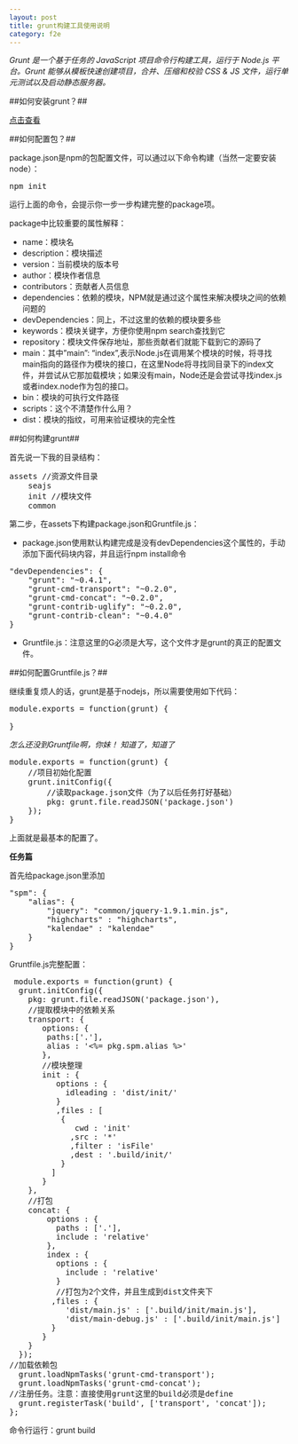 ```yaml
---
layout: post
title: grunt构建工具使用说明
category: f2e
---
```


*Grunt 是一个基于任务的 JavaScript 项目命令行构建工具，运行于 Node.js 平台。Grunt 能够从模板快速创建项目，合并、压缩和校验 CSS & JS 文件，运行单元测试以及启动静态服务器。*

##如何安装grunt？##

[点击查看](https://gist.github.com/Johnqing/5140671)

##如何配置包？##

package.json是npm的包配置文件，可以通过以下命令构建（当然一定要安装node）：

<pre>
npm init
</pre>

运行上面的命令，会提示你一步一步构建完整的package项。

package中比较重要的属性解释：

+ name：模块名
+ description：模块描述
+ version：当前模块的版本号
+ author：模块作者信息
+ contributors：贡献者人员信息
+ dependencies：依赖的模块，NPM就是通过这个属性来解决模块之间的依赖问题的
+ devDependencies：同上，不过这里的依赖的模块要多些
+ keywords：模块关键字，方便你使用npm search查找到它
+ repository：模块文件保存地址，那些贡献者们就能下载到它的源码了
+ main：其中”main”: “index”,表示Node.js在调用某个模块的时候，将寻找main指向的路径作为模块的接口，在这里Node将寻找同目录下的index文件，并尝试从它那加载模块；如果没有main，Node还是会尝试寻找index.js或者index.node作为包的接口。
+ bin：模块的可执行文件路径
+ scripts：这个不清楚作什么用？
+ dist：模块的指纹，可用来验证模块的完全性

##如何构建grunt##

首先说一下我的目录结构：

<pre>
assets //资源文件目录
    seajs
    init //模块文件
    common
</pre>

第二步，在assets下构建package.json和Gruntfile.js：

+ package.json使用默认构建完成是没有devDependencies这个属性的，手动添加下面代码块内容，并且运行npm install命令
<pre>
"devDependencies": {
    "grunt": "~0.4.1",
    "grunt-cmd-transport": "~0.2.0",
    "grunt-cmd-concat": "~0.2.0",
    "grunt-contrib-uglify": "~0.2.0",
    "grunt-contrib-clean": "~0.4.0"
}
</pre>
+ Gruntfile.js：注意这里的G必须是大写，这个文件才是grunt的真正的配置文件。

##如何配置Gruntfile.js？##

继续重复烦人的话，grunt是基于nodejs，所以需要使用如下代码：
<pre>
module.exports = function(grunt) {

}
</pre>

*怎么还没到Gruntfile啊，你妹！* *知道了，知道了*

<pre>
module.exports = function(grunt) {
    //项目初始化配置
    grunt.initConfig({
        //读取package.json文件（为了以后任务打好基础）
        pkg: grunt.file.readJSON('package.json')
    });
}
</pre>

上面就是最基本的配置了。

**任务篇**

首先给package.json里添加

<pre>
"spm": {
    "alias": {
        "jquery": "common/jquery-1.9.1.min.js",
        "highcharts" : "highcharts",
        "kalendae" : "kalendae"
    }
}
</pre>

Gruntfile.js完整配置：

<pre>
 module.exports = function(grunt) {
  grunt.initConfig({
    pkg: grunt.file.readJSON('package.json'),
    //提取模块中的依赖关系
    transport: {
       options: {
        paths:['.'],
        alias : '<%= pkg.spm.alias %>'
       },
       //模块整理
       init : {
          options : {
            idleading : 'dist/init/'
          }
          ,files : [
           {
              cwd : 'init'
             ,src : '*'
             ,filter : 'isFile'
             ,dest : '.build/init/'
           }
         ]
       }
    },
    //打包
    concat: {
        options : {
          paths : ['.'],
          include : 'relative'
        },
        index : {
          options : {
            include : 'relative'
          }
          //打包为2个文件，并且生成到dist文件夹下
         ,files : {
            'dist/main.js' : ['.build/init/main.js'],
            'dist/main-debug.js' : ['.build/init/main.js']
         }
       }
    }
  });
//加载依赖包
  grunt.loadNpmTasks('grunt-cmd-transport');
  grunt.loadNpmTasks('grunt-cmd-concat');
//注册任务。注意：直接使用grunt这里的build必须是define
  grunt.registerTask('build', ['transport', 'concat']);
};
</pre>

命令行运行：grunt build